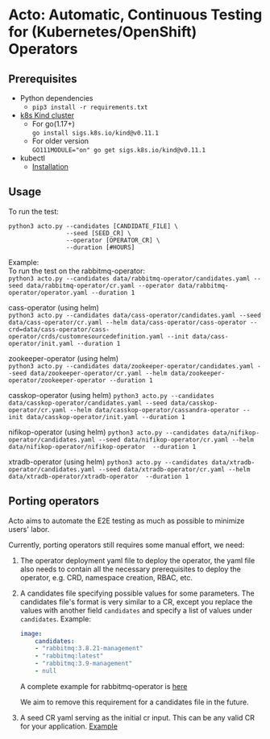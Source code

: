 # Acto: Automatic, Continuous Testing for (Kubernetes/OpenShift) Operators

## Prerequisites
- Python dependencies
    - `pip3 install -r requirements.txt`
- [k8s Kind cluster](https://kind.sigs.k8s.io/)  
    - For go(1.17+)  
    `go install sigs.k8s.io/kind@v0.11.1`
    - For older version  
    `GO111MODULE="on" go get sigs.k8s.io/kind@v0.11.1`
- kubectl
    - [Installation](https://kubernetes.io/docs/tasks/tools/install-kubectl-linux/)

## Usage
To run the test:  
```
python3 acto.py --candidates [CANDIDATE_FILE] \
                --seed [SEED_CR] \
                --operator [OPERATOR_CR] \
                --duration [#HOURS]
```

Example:  
To run the test on the rabbitmq-operator:  
`python3 acto.py --candidates data/rabbitmq-operator/candidates.yaml --seed data/rabbitmq-operator/cr.yaml --operator data/rabbitmq-operator/operator.yaml --duration 1`

cass-operator (using helm)   
`python3 acto.py --candidates data/cass-operator/candidates.yaml --seed data/cass-operator/cr.yaml --helm data/cass-operator/cass-operator --crd=data/cass-operator/cass-operator/crds/customresourcedefinition.yaml --init data/cass-operator/init.yaml --duration 1`

zookeeper-operator (using helm)  
`python3 acto.py --candidates data/zookeeper-operator/candidates.yaml --seed data/zookeeper-operator/cr.yaml --helm data/zookeeper-operator/zookeeper-operator --duration 1`

casskop-operator (using helm)
`python3 acto.py --candidates data/casskop-operator/candidates.yaml --seed data/casskop-operator/cr.yaml --helm data/casskop-operator/cassandra-operator --init data/casskop-operator/init.yaml --duration 1`

nifikop-operator (using helm)
`python3 acto.py --candidates data/nifikop-operator/candidates.yaml --seed data/nifikop-operator/cr.yaml --helm data/nifikop-operator/nifikop-operator  --duration 1`

xtradb-operator (using helm)
`python3 acto.py --candidates data/xtradb-operator/candidates.yaml --seed data/xtradb-operator/cr.yaml --helm data/xtradb-operator/xtradb-operator  --duration 1`


## Porting operators
Acto aims to automate the E2E testing as much as possible to minimize users' labor.

Currently, porting operators still requires some manual effort, we need:
1. The operator deployment yaml file to deploy the operator, the yaml file also needs to contain all the necessary prerequisites to deploy the operator, e.g. CRD, namespace creation, RBAC, etc.
2. A candidates file specifying possible values for some parameters. The candidates file's format is very similar to a CR, except you replace the values with another field `candidates` and specify a list of values under `candidates`. Example:
    ```yaml
    image:
        candidates:
        - "rabbitmq:3.8.21-management"
        - "rabbitmq:latest"
        - "rabbitmq:3.9-management"
        - null
    ```
    A complete example for rabbitmq-operator is [here](data/rabbitmq-operator/candidates.yaml)

    We aim to remove this requirement for a candidates file in the future.
3. A seed CR yaml serving as the initial cr input. This can be any valid CR for your application. [Example](data/rabbitmq-operator/cr.yaml)
